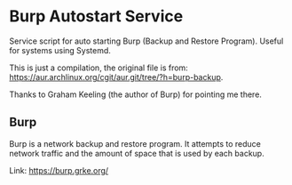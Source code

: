 # Burp Autostart Service
Service script for auto starting Burp (Backup and Restore Program).
Useful for systems using Systemd.

This is just a compilation, the original file is from: https://aur.archlinux.org/cgit/aur.git/tree/?h=burp-backup.

Thanks to Graham Keeling (the author of Burp) for pointing me there.

## Burp
Burp is a network backup and restore program. It attempts to reduce network traffic and the amount of space that is used by each backup. 

Link: https://burp.grke.org/

